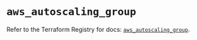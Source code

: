 # `aws_autoscaling_group`

Refer to the Terraform Registry for docs: [`aws_autoscaling_group`](https://registry.terraform.io/providers/hashicorp/aws/3.76.1/docs/resources/autoscaling_group).
